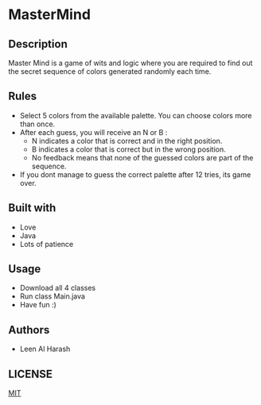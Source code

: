 # MasterMind

## Description
Master Mind is a game of wits and logic where you are required to find out the secret sequence of colors generated randomly each time.

## Rules
- Select 5 colors from the available palette. You can choose colors more than once.
- After each guess, you will receive an N or B :
    - N indicates a color that is correct and in the right position.
    - B indicates a color that is correct but in the wrong position.
    - No feedback means that none of the guessed colors are part of the sequence.
- If you dont manage to guess the correct palette after 12 tries, its game over.

## Built with
- Love
- Java
- Lots of patience

## Usage
- Download all 4 classes
- Run class Main.java
- Have fun :)

## Authors
- Leen Al Harash

## LICENSE
[MIT](https://choosealicense.com/licenses/mit/)
